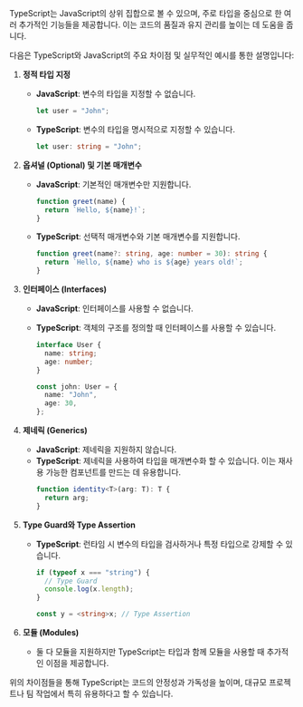 TypeScript는 JavaScript의 상위 집합으로 볼 수 있으며, 주로 타입을 중심으로 한 여러 추가적인 기능들을 제공합니다. 이는 코드의 품질과 유지 관리를 높이는 데 도움을 줍니다.

다음은 TypeScript와 JavaScript의 주요 차이점 및 실무적인 예시를 통한 설명입니다:

1. **정적 타입 지정**

   - **JavaScript**: 변수의 타입을 지정할 수 없습니다.
     ```javascript
     let user = "John";
     ```
   - **TypeScript**: 변수의 타입을 명시적으로 지정할 수 있습니다.
     ```typescript
     let user: string = "John";
     ```

2. **옵셔널 (Optional) 및 기본 매개변수**

   - **JavaScript**: 기본적인 매개변수만 지원합니다.
     ```javascript
     function greet(name) {
       return `Hello, ${name}!`;
     }
     ```
   - **TypeScript**: 선택적 매개변수와 기본 매개변수를 지원합니다.
     ```typescript
     function greet(name?: string, age: number = 30): string {
       return `Hello, ${name} who is ${age} years old!`;
     }
     ```

3. **인터페이스 (Interfaces)**

   - **JavaScript**: 인터페이스를 사용할 수 없습니다.
   - **TypeScript**: 객체의 구조를 정의할 때 인터페이스를 사용할 수 있습니다.

     ```typescript
     interface User {
       name: string;
       age: number;
     }

     const john: User = {
       name: "John",
       age: 30,
     };
     ```

4. **제네릭 (Generics)**

   - **JavaScript**: 제네릭을 지원하지 않습니다.
   - **TypeScript**: 제네릭을 사용하여 타입을 매개변수화 할 수 있습니다. 이는 재사용 가능한 컴포넌트를 만드는 데 유용합니다.
     ```typescript
     function identity<T>(arg: T): T {
       return arg;
     }
     ```

5. **Type Guard와 Type Assertion**

   - **TypeScript**: 런타임 시 변수의 타입을 검사하거나 특정 타입으로 강제할 수 있습니다.

     ```typescript
     if (typeof x === "string") {
       // Type Guard
       console.log(x.length);
     }

     const y = <string>x; // Type Assertion
     ```

6. **모듈 (Modules)**
   - 둘 다 모듈을 지원하지만 TypeScript는 타입과 함께 모듈을 사용할 때 추가적인 이점을 제공합니다.

위의 차이점들을 통해 TypeScript는 코드의 안정성과 가독성을 높이며, 대규모 프로젝트나 팀 작업에서 특히 유용하다고 할 수 있습니다.
